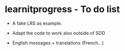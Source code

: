 # learnitprogress - To do list

-   A fake LRS as example.

-   Adapt the code to work also outside of SDD

- English messages + translations (French...)
